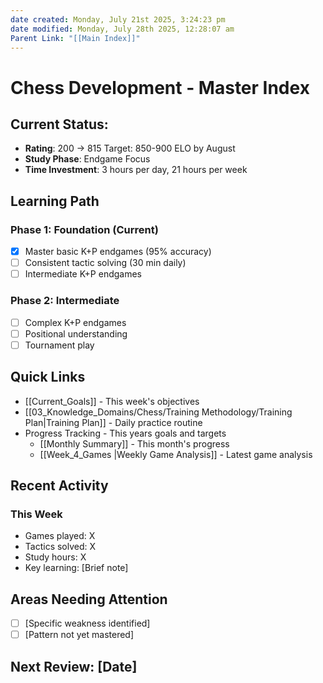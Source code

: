 ```yaml
---
date created: Monday, July 21st 2025, 3:24:23 pm
date modified: Monday, July 28th 2025, 12:28:07 am
Parent Link: "[[Main Index]]"
---
```


# Chess Development - Master Index

## Current Status:
- **Rating**: 200 → 815 Target: 850-900 ELO by August
- **Study Phase**: Endgame Focus
- **Time Investment**: 3 hours per day, 21 hours per week

## Learning Path
### Phase 1: Foundation (Current)
- [x] Master basic K+P endgames (95% accuracy)
- [ ] Consistent tactic solving (30 min daily)
- [ ] Intermediate K+P endgames

### Phase 2: Intermediate
- [ ] Complex K+P endgames
- [ ] Positional understanding
- [ ] Tournament play

## Quick Links
- [[Current_Goals]] - This week's objectives
- [[03_Knowledge_Domains/Chess/Training Methodology/Training Plan|Training Plan]] - Daily practice routine
- Progress Tracking - This years goals and targets
	- [[Monthly Summary]] - This month's progress
	- [[Week_4_Games |Weekly Game Analysis]] - Latest game analysis

## Recent Activity
### This Week
- Games played: X
- Tactics solved: X
- Study hours: X
- Key learning: [Brief note]

## Areas Needing Attention
- [ ] [Specific weakness identified]
- [ ] [Pattern not yet mastered]

## Next Review: [Date]
